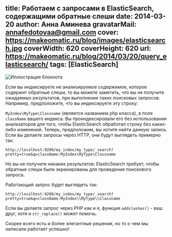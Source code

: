 title: Работаем с запросами в ElasticSearch, содержащими обратные слеши
date: 2014-03-20
author: Анна Аминева
gravatarMail: annafedotovaa@gmail.com
cover: https://makeomatic.ru/blog/images/elasticsearch.jpg
coverWidth: 620
coverHeight: 620
url: https://makeomatic.ru/blog/2014/03/20/query_elasticsearch/
tags: [ElasticSearch]
---

![Иллюстрация блокнота](/blog/images/elasticsearch.jpg)

Если вы индексируете не анализируемое содержимое, которое содержит обратные слеши, то вы можете заметить, что вы не получите ожидаемых результатов, при выполнении таких поисковых запросов. Например, предположите, что вы индексируете эту строку:

<!-- more -->

`MyIndex\MyType\Classname` (является названием php класса), в поле `className` вашего индекса. Вы проиндексировали его без использования анализаторов для того, чтобы ElasticSearch обработал строку без каких-либо изменений. Теперь, предположим, вы хотите найти данную запись. Если вы делаете запросы через HTTP, они будут выглядеть примерно так:

`http://localhost:9200/my_index/my_type/_search?pretty=true&q=className:MyIndex\MyType\Classname`

Но вы не получите никаких результатов: ElasticSearch требует, чтобы обратные слеши были экранированы для проведения поискового запроса.

Работающий запрос будет выглядеть так:

`http://localhost:9200/my_index/my_type/_search?pretty=true&q=className:MyIndex\\MyType\\Classname`

Если вы делаете запрос через PHP как и я, функция `addslashes()` - ваш друг, хотя и `str_replace()` может помочь.

Скорее всего есть и более элегантные решения, но то о чем мы написали работает успешно!


